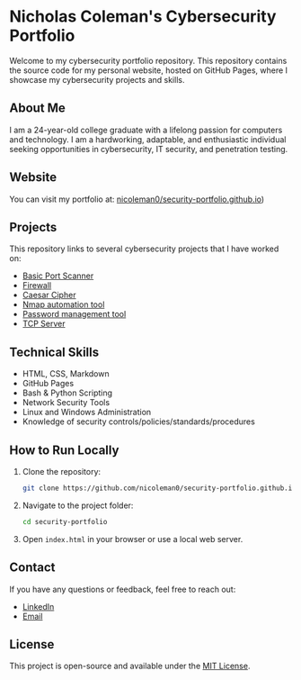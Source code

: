 # Nicholas Coleman's Cybersecurity Portfolio

Welcome to my cybersecurity portfolio repository. This repository contains the source code for my personal website, hosted on GitHub Pages, where I showcase my cybersecurity projects and skills.

## About Me
I am a 24-year-old college graduate with a lifelong passion for computers and technology. I am a hardworking, adaptable, and enthusiastic individual seeking opportunities in cybersecurity, IT security, and penetration testing.

## Website
You can visit my portfolio at: [nicoleman0/security-portfolio.github.io](https://nicoleman0.github.io/security-portfolio.github.io/))

## Projects
This repository links to several cybersecurity projects that I have worked on:
- [Basic Port Scanner](https://github.com/nicoleman0/Portfolio/blob/projects/pen_test/scanner.py)
- [Firewall](https://github.com/nicoleman0/Portfolio/blob/projects/firewall_proj.py)
- [Caesar Cipher](https://github.com/nicoleman0/Portfolio/blob/projects/caesar_cipher.py)
- [Nmap automation tool](https://github.com/nicoleman0/Portfolio/blob/projects/pen_test/nmap-scanner_proj.py)
- [Password management tool](https://github.com/nicoleman0/Portfolio/blob/projects/password-projects/password_manager.py)
- [TCP Server](https://github.com/nicoleman0/Portfolio/blob/projects/tcp_server.py)

## Technical Skills
- HTML, CSS, Markdown
- GitHub Pages
- Bash & Python Scripting
- Network Security Tools
- Linux and Windows Administration
- Knowledge of security controls/policies/standards/procedures

## How to Run Locally
1. Clone the repository:
   ```bash
   git clone https://github.com/nicoleman0/security-portfolio.github.io
   ```
2. Navigate to the project folder:
   ```bash
   cd security-portfolio
   ```
3. Open `index.html` in your browser or use a local web server.

## Contact
If you have any questions or feedback, feel free to reach out:
- [LinkedIn](https://www.linkedin.com/in/nicholas-coleman-8b595b279/)
- [Email](mailto:your.email@example.com)

## License
This project is open-source and available under the [MIT License](LICENSE).
